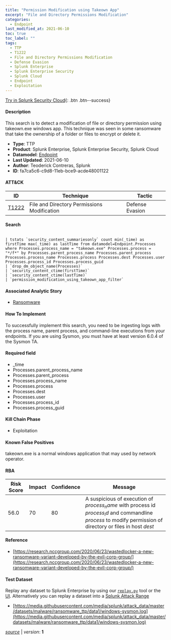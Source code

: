 ```yaml
---
title: "Permission Modification using Takeown App"
excerpt: "File and Directory Permissions Modification"
categories:
  - Endpoint
last_modified_at: 2021-06-10
toc: true
toc_label: ""
tags:
  - TTP
  - T1222
  - File and Directory Permissions Modification
  - Defense Evasion
  - Splunk Enterprise
  - Splunk Enterprise Security
  - Splunk Cloud
  - Endpoint
  - Exploitation
---
```




[Try in Splunk Security Cloud](https://www.splunk.com/en_us/cyber-security.html){: .btn .btn--success}

#### Description

This search is to detect a modification of file or directory permission using takeown.exe windows app. This technique was seen in some ransomware that take the ownership of a folder or files to encrypt or delete it.

- **Type**: TTP
- **Product**: Splunk Enterprise, Splunk Enterprise Security, Splunk Cloud
- **Datamodel**: [Endpoint](https://docs.splunk.com/Documentation/CIM/latest/User/Endpoint)
- **Last Updated**: 2021-06-10
- **Author**: Teoderick Contreras, Splunk
- **ID**: fa7ca5c6-c9d8-11eb-bce9-acde48001122


#### ATT&CK

| ID          | Technique   | Tactic         |
| ----------- | ----------- | -------------- |
| [T1222](https://attack.mitre.org/techniques/T1222/) | File and Directory Permissions Modification | Defense Evasion |



#### Search

```

| tstats `security_content_summariesonly` count min(_time) as firstTime max(_time) as lastTime from datamodel=Endpoint.Processes where Processes.process_name = "takeown.exe" Processes.process = "*/f*" by Processes.parent_process_name Processes.parent_process Processes.process_name Processes.process Processes.dest Processes.user Processes.process_id Processes.process_guid 
| `drop_dm_object_name(Processes)` 
| `security_content_ctime(firstTime)` 
| `security_content_ctime(lastTime)` 
| `permission_modification_using_takeown_app_filter`
```

#### Associated Analytic Story
* [Ransomware](/stories/ransomware)


#### How To Implement
To successfully implement this search, you need to be ingesting logs with the process name, parent process, and command-line executions from your endpoints. If you are using Sysmon, you must have at least version 6.0.4 of the Sysmon TA.

#### Required field
* _time
* Processes.parent_process_name
* Processes.parent_process
* Processes.process_name
* Processes.process
* Processes.dest
* Processes.user
* Processes.process_id
* Processes.process_guid


#### Kill Chain Phase
* Exploitation


#### Known False Positives
takeown.exe is a normal windows application that may used by network operator.



#### RBA

| Risk Score  | Impact      | Confidence   | Message      |
| ----------- | ----------- |--------------|--------------|
| 56.0 | 70 | 80 | A suspicious of execution of $process_name$ with process id $process_id$ and commandline $process$ to modify permission of directory or files in host $dest$ |



#### Reference

* [https://research.nccgroup.com/2020/06/23/wastedlocker-a-new-ransomware-variant-developed-by-the-evil-corp-group/](https://research.nccgroup.com/2020/06/23/wastedlocker-a-new-ransomware-variant-developed-by-the-evil-corp-group/)



#### Test Dataset
Replay any dataset to Splunk Enterprise by using our [`replay.py`](https://github.com/splunk/attack_data#using-replaypy) tool or the [UI](https://github.com/splunk/attack_data#using-ui).
Alternatively you can replay a dataset into a [Splunk Attack Range](https://github.com/splunk/attack_range#replay-dumps-into-attack-range-splunk-server)

* [https://media.githubusercontent.com/media/splunk/attack_data/master/datasets/malware/ransomware_ttp/data1/windows-sysmon.log](https://media.githubusercontent.com/media/splunk/attack_data/master/datasets/malware/ransomware_ttp/data1/windows-sysmon.log)



[*source*](https://github.com/splunk/security_content/tree/develop/detections/endpoint/permission_modification_using_takeown_app.yml) \| *version*: **1**